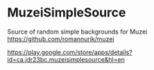 # MuzeiSimpleSource
Source of random simple backgrounds for Muzei https://github.com/romannurik/muzei

https://play.google.com/store/apps/details?id=ca.jdr23bc.muzeisimplesource&hl=en